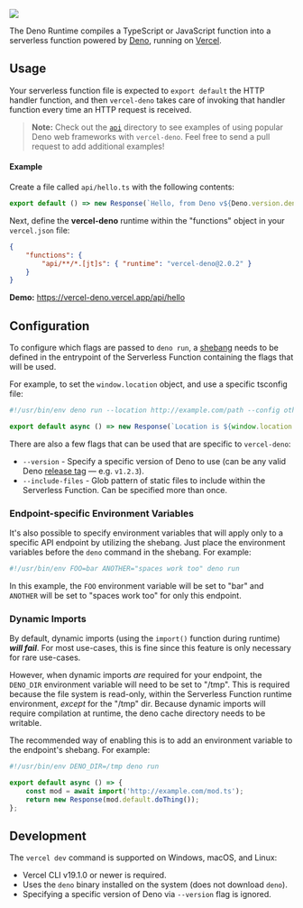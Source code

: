 [<img src="https://og-image.vercel.app/**vercel-deno**.png?theme=light&md=1&fontSize=100px&images=https%3A%2F%2Fassets.vercel.com%2Fimage%2Fupload%2Ffront%2Fassets%2Fdesign%2Fvercel-triangle-black.svg&images=https%3A%2F%2Fgithub.com%2Fdenolib%2Fhigh-res-deno-logo%2Fraw%2Fmaster%2Fdeno_hr_circle.svg&widths=184&widths=220&heights=160&heights=220">](https://github.com/TooTallNate/vercel-deno)

The Deno Runtime compiles a TypeScript or JavaScript function into a serverless
function powered by [Deno](https://deno.land), running on
[Vercel](https://vercel.com).

## Usage

Your serverless function file is expected to `export default` the HTTP handler
function, and then `vercel-deno` takes care of invoking that handler function
every time an HTTP request is received.

> **Note:** Check out the [`api`](./api) directory to see examples of using
> popular Deno web frameworks with `vercel-deno`. Feel free to send a pull request
> to add additional examples!

#### Example

Create a file called `api/hello.ts` with the following contents:

```typescript
export default () => new Response(`Hello, from Deno v${Deno.version.deno}!`);
```

Next, define the **vercel-deno** runtime within the "functions" object in your
`vercel.json` file:

```json
{
	"functions": {
		"api/**/*.[jt]s": { "runtime": "vercel-deno@2.0.2" }
	}
}
```

**Demo:** https://vercel-deno.vercel.app/api/hello

## Configuration

To configure which flags are passed to `deno run`, a [shebang](<https://wikipedia.org/wiki/Shebang_(Unix)>) needs to be defined in
the entrypoint of the Serverless Function containing the flags that will be used.

For example, to set the `window.location` object, and use a specific tsconfig file:

```typescript
#!/usr/bin/env deno run --location http://example.com/path --config other-tsconfig.json

export default async () => new Response(`Location is ${window.location.href}!`);
```

There are also a few flags that can be used that are specific to `vercel-deno`:

-   `--version` - Specify a specific version of Deno to use (can be any valid Deno [release tag](https://github.com/denoland/deno/releases) — e.g. `v1.2.3`).
-   `--include-files` - Glob pattern of static files to include within the Serverless Function. Can be specified more than once.

### Endpoint-specific Environment Variables

It's also possible to specify environment variables that will apply only to a specific API endpoint by utilizing the shebang. Just place the environment variables before the `deno` command in the shebang. For example:

```typescript
#!/usr/bin/env FOO=bar ANOTHER="spaces work too" deno run
```

In this example, the `FOO` environment variable will be set to "bar" and `ANOTHER` will be set to "spaces work too" for only this endpoint.

### Dynamic Imports

By default, dynamic imports (using the `import()` function during runtime) _**will fail**_. For most use-cases, this is fine since this feature is only necessary for rare use-cases.

However, when dynamic imports _are_ required for your endpoint, the `DENO_DIR` environment variable will need to be set to "/tmp". This is required because the file system is read-only, within the Serverless Function runtime environment, _except_ for the "/tmp" dir. Because dynamic imports will require compilation at runtime, the deno cache directory needs to be writable.

The recommended way of enabling this is to add an environment variable to the endpoint's shebang. For example:

```typescript
#!/usr/bin/env DENO_DIR=/tmp deno run

export default async () => {
	const mod = await import('http://example.com/mod.ts');
	return new Response(mod.default.doThing());
};
```

## Development

The `vercel dev` command is supported on Windows, macOS, and Linux:

-   Vercel CLI v19.1.0 or newer is required.
-   Uses the `deno` binary installed on the system (does not download `deno`).
-   Specifying a specific version of Deno via `--version` flag is ignored.
